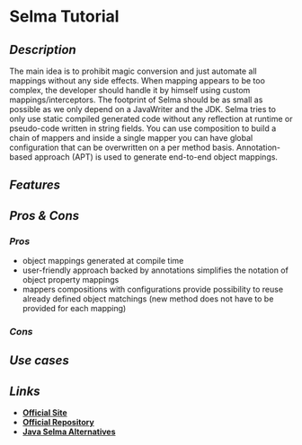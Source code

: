 # Selma Tutorial

## _Description_

The main idea is to prohibit magic conversion and just automate all mappings without any side effects. When mapping appears to be too complex, the developer should handle it by himself using custom mappings/interceptors. The footprint of Selma should be as small as possible as we only depend on a JavaWriter and the JDK. Selma tries to only use static compiled generated code without any reflection at runtime or pseudo-code written in string fields. You can use composition to build a chain of mappers and inside a single mapper you can have global configuration that can be overwritten on a per method basis. Annotation-based approach \(APT\) is used to generate end-to-end object mappings.

## _Features_

## _Pros & Cons_

### _Pros_

* object mappings generated at compile time
* user-friendly approach backed by annotations simplifies the notation of object property mappings
* mappers compositions with configurations provide possibility to reuse already defined object matchings \(new method does not have to be provided for each mapping\)

### _Cons_

## _Use cases_

## _Links_

* [**Official Site**](http://www.selma-java.org/)
* [**Official Repository**](https://github.com/xebia-france/selma)
* [**Java Selma Alternatives**](https://java.libhunt.com/selma-alternatives)

